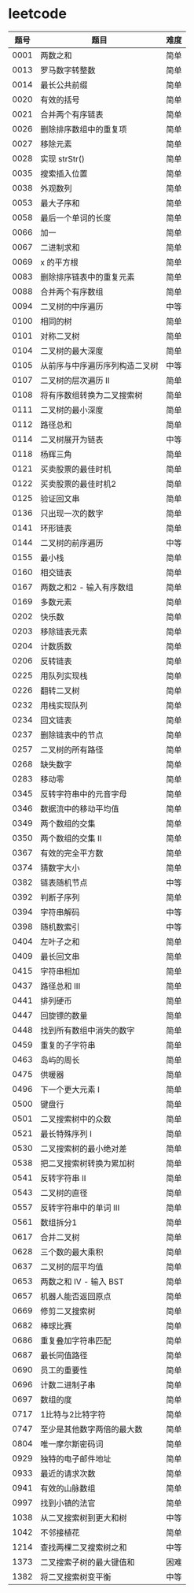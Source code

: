 # leetcode

|题号|题目|难度|
|----|----|----|
|0001|两数之和|简单|
|0013|罗马数字转整数|简单|
|0014|最长公共前缀|简单|
|0020|有效的括号|简单|
|0021|合并两个有序链表|简单|
|0026|删除排序数组中的重复项|简单|
|0027|移除元素|简单|
|0028|实现 strStr()|简单|
|0035|搜索插入位置|简单|
|0038|外观数列|简单|
|0053|最大子序和|简单|
|0058|最后一个单词的长度|简单|
|0066|加一|简单|
|0067|二进制求和|简单|
|0069|x 的平方根|简单|
|0083|删除排序链表中的重复元素|简单|
|0088|合并两个有序数组|简单|
|0094|二叉树的中序遍历|中等|
|0100|相同的树|简单|
|0101|对称二叉树|简单|
|0104|二叉树的最大深度|简单|
|0105|从前序与中序遍历序列构造二叉树|中等|
|0107|二叉树的层次遍历 II|简单|
|0108|将有序数组转换为二叉搜索树|简单|
|0111|二叉树的最小深度|简单|
|0112|路径总和|简单|
|0114|二叉树展开为链表|中等|
|0118|杨辉三角|简单|
|0121|买卖股票的最佳时机|简单|
|0122|买卖股票的最佳时机2|简单|
|0125|验证回文串|简单|
|0136|只出现一次的数字|简单|
|0141|环形链表|简单|
|0144|二叉树的前序遍历|中等|
|0155|最小栈|简单|
|0160|相交链表|简单|
|0167|两数之和2 - 输入有序数组|简单|
|0169|多数元素|简单|
|0202|快乐数|简单|
|0203|移除链表元素|简单|
|0204|计数质数|简单|
|0206|反转链表|简单|
|0225|用队列实现栈|简单|
|0226|翻转二叉树|简单|
|0232|用栈实现队列|简单|
|0234|回文链表|简单|
|0237|删除链表中的节点|简单|
|0257|二叉树的所有路径|简单|
|0268|缺失数字|简单|
|0283|移动零|简单|
|0345|反转字符串中的元音字母|简单|
|0346|数据流中的移动平均值|简单|
|0349|两个数组的交集|简单|
|0350|两个数组的交集 II|简单|
|0367|有效的完全平方数|简单|
|0374|猜数字大小|简单|
|0382|链表随机节点|中等|
|0392|判断子序列|简单|
|0394|字符串解码|中等|
|0398|随机数索引|中等|
|0404|左叶子之和|简单|
|0409|最长回文串|简单|
|0415|字符串相加|简单|
|0437|路径总和 III|简单|
|0441|排列硬币|简单|
|0447|回旋镖的数量|简单|
|0448|找到所有数组中消失的数字|简单|
|0459|重复的子字符串|简单|
|0463|岛屿的周长|简单|
|0475|供暖器|简单|
|0496|下一个更大元素 I|简单|
|0500|键盘行|简单|
|0501|二叉搜索树中的众数|简单|
|0521|最长特殊序列 Ⅰ|简单|
|0530|二叉搜索树的最小绝对差|简单|
|0538|把二叉搜索树转换为累加树|简单|
|0541|反转字符串 II|简单|
|0543|二叉树的直径|简单|
|0557|反转字符串中的单词 III|简单|
|0561|数组拆分1|简单|
|0617|合并二叉树|简单|
|0628|三个数的最大乘积|简单|
|0637|二叉树的层平均值|简单|
|0653|两数之和 IV - 输入 BST|简单|
|0657|机器人能否返回原点|简单|
|0669|修剪二叉搜索树|简单|
|0682|棒球比赛|简单|
|0686|重复叠加字符串匹配|简单|
|0687|最长同值路径|简单|
|0690|员工的重要性|简单|
|0696|计数二进制子串|简单|
|0697|数组的度|简单|
|0717|1比特与2比特字符|简单|
|0747|至少是其他数字两倍的最大数|简单|
|0804|唯一摩尔斯密码词|简单|
|0929|独特的电子邮件地址|简单|
|0933|最近的请求次数|简单|
|0941|有效的山脉数组|简单|
|0997|找到小镇的法官|简单|
|1038|从二叉搜索树到更大和树|中等|
|1042|不邻接植花|简单|
|1214|查找两棵二叉搜索树之和|中等|
|1373|二叉搜索子树的最大键值和|困难|
|1382|将二叉搜索树变平衡|中等|